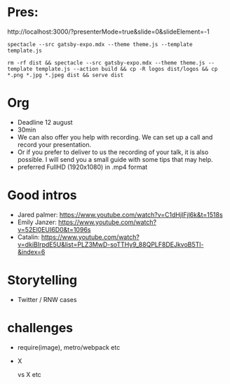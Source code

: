 


# Pres:

http://localhost:3000/?presenterMode=true&slide=0&slideElement=-1

```
spectacle --src gatsby-expo.mdx --theme theme.js --template template.js
```

```
rm -rf dist && spectacle --src gatsby-expo.mdx --theme theme.js --template template.js --action build && cp -R logos dist/logos && cp *.png *.jpg *.jpeg dist && serve dist
```

# Org

- Deadline 12 august
- 30min
- We can also offer you help with recording. We can set up a call and record your presentation.
-  Or if you prefer to deliver to us the recording of your talk, it is also possible. I will send you a small guide with some tips that may help.
- preferred FullHD (1920x1080) in .mp4 format


# Good intros

- Jared palmer: https://www.youtube.com/watch?v=C1dHjIFjl6k&t=1518s
- Emily Janzer: https://www.youtube.com/watch?v=52El0EUI6D0&t=1096s
- Catalin: https://www.youtube.com/watch?v=dkiBIrpdE5U&list=PLZ3MwD-soTTHy9_88QPLF8DEJkvoB5Tl-&index=6

# Storytelling

- Twitter / RNW cases


# challenges

- require(image), metro/webpack etc
- <p><span>X</span></p> vs <Text><View>X</View></Text> etc
